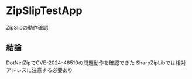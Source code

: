 # ZipSlipTestApp
ZipSlipの動作確認

## 結論
DotNetZipでCVE-2024-48510の問題動作を確認できた
SharpZipLibでは相対アドレスに注意する必要あり
